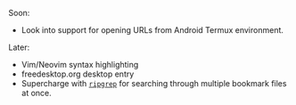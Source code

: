 Soon:
- Look into support for opening URLs from Android Termux environment.

Later:
- Vim/Neovim syntax highlighting
- freedesktop.org desktop entry
- Supercharge with <a href="https://github.com/BurntSushi/ripgrep">`ripgrep`</a> for searching through multiple bookmark files at once.
